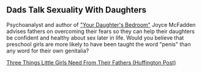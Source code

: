 
## Dads Talk Sexuality With Daughters

Psychoanalyst and author of ["Your Daughter's Bedroom"](http://www.amazon.com/Your-Daughters-Bedroom-Insights-Confident/dp/0230103626/ref=ntt_at_ep_dpi_1 "Your Daughter's Bedroom on Amazon.com") Joyce McFadden advises fathers on overcoming their fears so they can help their daughters be confident and healthy about sex later in life. Would you believe that preschool girls are more likely to have been taught the word "penis" than any word for their own genitalia?

[Three Things Little Girls Need From Their Fathers (Huffington Post)](http://www.huffingtonpost.com/joyce-mcfadden/things-little-girls-need-from-their-fathers_b_3348956.html "Three Things Little Girls Need From Their Fathers")